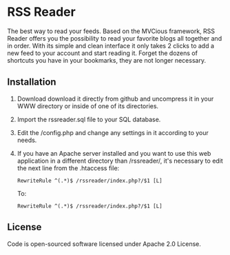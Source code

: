 RSS Reader
=========

The best way to read your feeds. Based on the MVCious framework, RSS Reader offers you the possibility to read your favorite blogs all together and in order. With its simple and clean interface it only takes 2 clicks to add a new feed to your account and start reading it. Forget the dozens of shortcuts you have in your bookmarks, they are not longer necessary.


## Installation ##
1. Download download it directly from github and uncompress it in your WWW directory or inside of one of its directories.
2. Import the rssreader.sql file to your SQL database.
3. Edit the /config.php and change any settings in it according to your needs.
4. If you have an Apache server installed and you want to use this web application in a different directory than /rssreader/, it's necessary to edit the next line from the .htaccess file:

   ```
   RewriteRule ^(.*)$ /rssreader/index.php?/$1 [L]
   ```
   To:
   ```
   RewriteRule ^(.*)$ /rssreader/index.php?/$1 [L]
   ```

## License ##
Code is open-sourced software licensed under Apache 2.0 License.